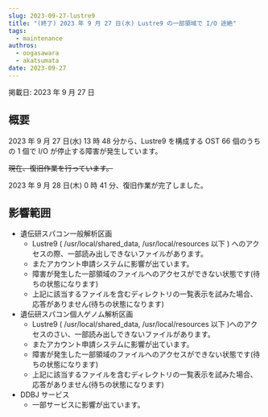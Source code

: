 ```yaml
---
slug: 2023-09-27-lustre9
title: "(終了) 2023 年 9 月 27 日(水) Lustre9 の一部領域で I/O 途絶"
tags:
  - maintenance
authros:
  - oogasawara
  - akatsumata
date: 2023-09-27
---
```

掲載日: 2023 年 9 月 27 日


## 概要

2023 年 9 月 27 日(水) 13 時 48 分から、Lustre9 を構成する OST 66 個のうちの 1 個で I/O が停止する障害が発生しています。

~~現在、復旧作業を行っています。~~

2023 年 9 月 28 日(木) 0 時 41 分、復旧作業が完了しました。


## 影響範囲
- 遺伝研スパコン一般解析区画
  - Lustre9 ( /usr/local/shared_data, /usr/local/resources 以下 ) へのアクセスの際、一部読み出しできないファイルがあります。
  - またアカウント申請システムに影響が出ています。
  - 障害が発生した一部領域のファイルへのアクセスができない状態です(待ちの状態になります)
  - 上記に該当するファイルを含むディレクトリの一覧表示を試みた場合、応答がありません(待ちの状態になります)
- 遺伝研スパコン個人ゲノム解析区画
  - Lustre9  ( /usr/local/shared_data, /usr/local/resources 以下 )へのアクセスのさい、一部読み出しできないファイルがあります。
  - またアカウント申請システムに影響が出ています。
  - 障害が発生した一部領域のファイルへのアクセスができない状態です(待ちの状態になります)
  - 上記に該当するファイルを含むディレクトリの一覧表示を試みた場合、応答がありません(待ちの状態になります)
- DDBJ サービス
  - 一部サービスに影響が出ています。

